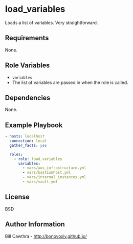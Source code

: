 load_variables
=========

Loads a list of variables.  Very straightforward.

Requirements
------------

None.

Role Variables
--------------

- `variables`
 - The list of variables are passed in when the role is called.

Dependencies
------------

None.

Example Playbook
----------------

```yaml
- hosts: localhost
  connection: local
  gather_facts: yes

  roles:
    - role: load_variables
      variables:
        - vars/aws_infrastructure.yml
        - vars/bastionhost.yml
        - vars/internal_instances.yml
        - vars/vault.yml
```


License
-------

BSD

Author Information
------------------

Bill Cawthra - http://bonovoxly.github.io/
